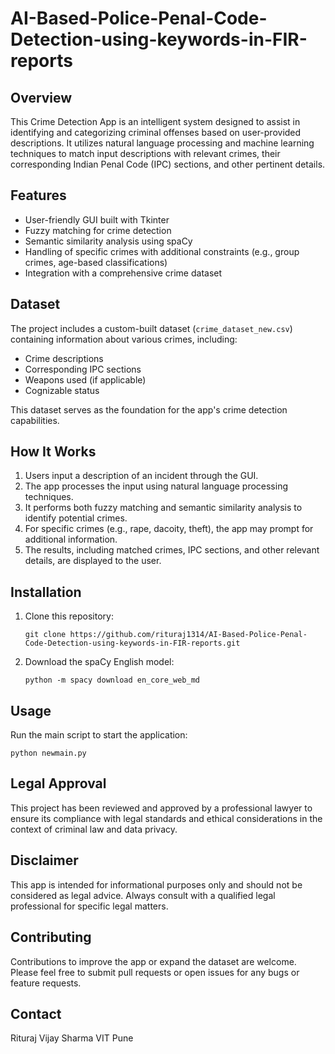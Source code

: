 # AI-Based-Police-Penal-Code-Detection-using-keywords-in-FIR-reports

## Overview
This Crime Detection App is an intelligent system designed to assist in identifying and categorizing criminal offenses based on user-provided descriptions. It utilizes natural language processing and machine learning techniques to match input descriptions with relevant crimes, their corresponding Indian Penal Code (IPC) sections, and other pertinent details.

## Features
- User-friendly GUI built with Tkinter
- Fuzzy matching for crime detection
- Semantic similarity analysis using spaCy
- Handling of specific crimes with additional constraints (e.g., group crimes, age-based classifications)
- Integration with a comprehensive crime dataset

## Dataset
The project includes a custom-built dataset (`crime_dataset_new.csv`) containing information about various crimes, including:
- Crime descriptions
- Corresponding IPC sections
- Weapons used (if applicable)
- Cognizable status

This dataset serves as the foundation for the app's crime detection capabilities.

## How It Works
1. Users input a description of an incident through the GUI.
2. The app processes the input using natural language processing techniques.
3. It performs both fuzzy matching and semantic similarity analysis to identify potential crimes.
4. For specific crimes (e.g., rape, dacoity, theft), the app may prompt for additional information.
5. The results, including matched crimes, IPC sections, and other relevant details, are displayed to the user.

## Installation
1. Clone this repository:
   ```
   git clone https://github.com/rituraj1314/AI-Based-Police-Penal-Code-Detection-using-keywords-in-FIR-reports.git
   ```
2. Download the spaCy English model:
   ```
   python -m spacy download en_core_web_md
   ```

## Usage
Run the main script to start the application:
```
python newmain.py
```

## Legal Approval
This project has been reviewed and approved by a professional lawyer to ensure its compliance with legal standards and ethical considerations in the context of criminal law and data privacy.

## Disclaimer
This app is intended for informational purposes only and should not be considered as legal advice. Always consult with a qualified legal professional for specific legal matters.

## Contributing
Contributions to improve the app or expand the dataset are welcome. Please feel free to submit pull requests or open issues for any bugs or feature requests.


## Contact
Rituraj Vijay Sharma
VIT Pune
